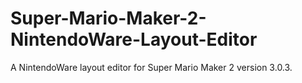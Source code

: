# Super-Mario-Maker-2-NintendoWare-Layout-Editor
A NintendoWare layout editor for Super Mario Maker 2 version 3.0.3.
